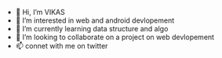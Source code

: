 - 👋 Hi, I’m VIKAS
- 👀 I’m interested in web and android devlopement
- 🌱 I’m currently learning data structure and algo
- 💞️ I’m looking to collaborate on a project on web devlopement
- 📫 connet with me on twitter
